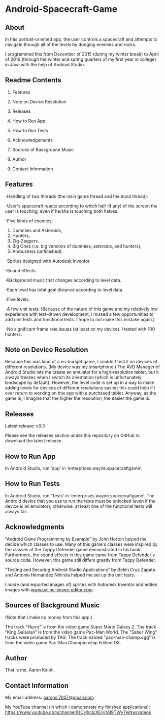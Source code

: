 # Android-Spacecraft-Game

About
-----

In this portrait-oriented app,
the user controls a spacecraft and attempts to navigate
through all of the levels by dodging enemies and rocks.

I programmed this from December of 2015 (during my winter break)
to April of 2016 (through the winter and spring quarters of my first year
in college) in Java with the help of Android Studio.

Readme Contents
---------------

1) Features

2) Note on Device Resolution

3) Releases

4) How to Run App

5) How to Run Tests

6) Acknowledgements

7) Sources of Background Music

8) Author

9) Contact Information

Features
--------

-Handling of two threads (the main game thread and the input thread).

-User's spacecraft reacts according to which half (if any) of the screen the
user is touching, even if he/she is touching both halves.

-Five kinds of enemies:
1. Dummies and Asteroids,
2. Hunters,
3. Zig-Zaggers,
4. Big Ones (i.e. big versions of dummies, asteroids, and hunters),
5. Ambushers (unfinished).

-Sprites designed with Autodesk Inventor.

-Sound effects.

-Background music that changes according to level data.

-Each level has total goal distance according to level data.

-Five levels.

-A few unit tests. (Because of the nature of this game and my relatively low
experience with test-driven development, I missed a few
opportunities to add unit tests and functional tests.
I hope to not make this mistake again.)

-No significant frame rate issues (at least on my device). I tested with
100 hunters.

Note on Device Resolution
-------------------------

Because this was kind of a no-budget game, I couldn't test it on devices
of different resolutions. (My device was my smartphone.)
The AVD Manager of Android Studio lets me create an emulator for a
high-resolution tablet, but it always freezes when I switch its
orientation (which is unfortunately landscape by default).
However, the level code is set up in a way to make
adding levels for devices of different resolutions easier; this
could help if I ever return to working on this app with a purchased
tablet. Anyway, as the game is, I imagine that the higher the resolution,
the easier the game is.


Releases
--------

Latest release: v0.3

Please see the releases section under this repository on GitHub
to download the latest release.

How to Run App
--------------

In Android Studio, run 'app' in 'enterprises.wayne.spacecraftgame'.

How to Run Tests
----------------

In Android Studio, run 'Tests' in 'enterprises.wayne.spacecraftgame'.
The Android device that you use to run the tests must be unlocked (even
if the device is an emulator); otherwise, at least one of the functional
tests will always fail.

Acknowledgments
---------------

"Android Game Programming by Example" by John Horton helped me decide
which classes to use. Many of this game's classes were inspired
by the classes of the Tappy Defender game demonstrated in his book.
Furthermore, the sound effects in this game came from Tappy Defender's
source code. However, this game still differs greatly from Tappy Defender.

"Testing and Securing Android Studio Applications" by Belén Cruz Zapata
and Antonio Hernández Niñirola helped me set up the unit tests.

I made (and exported images of) sprites with Autodesk Inventor and edited
images with www.online-image-editor.com.

Sources of Background Music
---------------------------

(Note that I make no money from this app.)

The track "Hurry" is from the video game Super Mario Galaxy 2.
The track "King Galaxian" is from the video game Pac-Man World.
The "Saber Wing" tracks were produced by TAG.
The track named "pac-man-champ.ogg" is from the video game
Pac-Man Championship Edition DX.

Author
------

That is me, Aaron Kaloti.

Contact Information
-------------------

My email address: aarons.7007@gmail.com

My YouTube channel (in which I demonstrate my finished applications):
https://www.youtube.com/channel/UCHhcIcXErjijtAI9TWy7wNw/videos